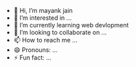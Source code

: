 - 👋 Hi, I’m mayank jain
- 👀 I’m interested in ...
- 🌱 I’m currently learning web devlopment
- 💞️ I’m looking to collaborate on ...
- 📫 How to reach me ...
- 😄 Pronouns: ...
- ⚡ Fun fact: ...

<!---
Mayankjain2624/Mayankjain2624 is a ✨ special ✨ repository because its `README.md` (this file) appears on your GitHub profile.
You can click the Preview link to take a look at your changes.
--->
